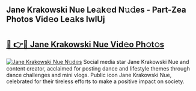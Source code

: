 ## Jane Krakowski Nue Le𝚊k𝚎d N𝚞𝚍es - Part-Zea Photos Vid𝚎o Le𝚊ks IwlUj

# <h2><a href="http://fb92xw.evod.top/?m=Jane+Krakowski+Nue">🔗 👉🔴 Jane Krakowski Nue Vid𝚎o Ph𝚘t𝚘s</a></h2>

[![Jane Krakowski Nue N𝚞d𝚎s](https://i.imgur.com/8V9OHl7.gif)](http://fb92xw.evod.top/?m=Jane+Krakowski+Nue)
Social media star Jane Krakowski Nue and content creator, acclaimed for posting dance and lifestyle themes through dance challenges and mini vlogs. Public icon Jane Krakowski Nue, celebrated for their tireless efforts to make a positive impact on society. 
